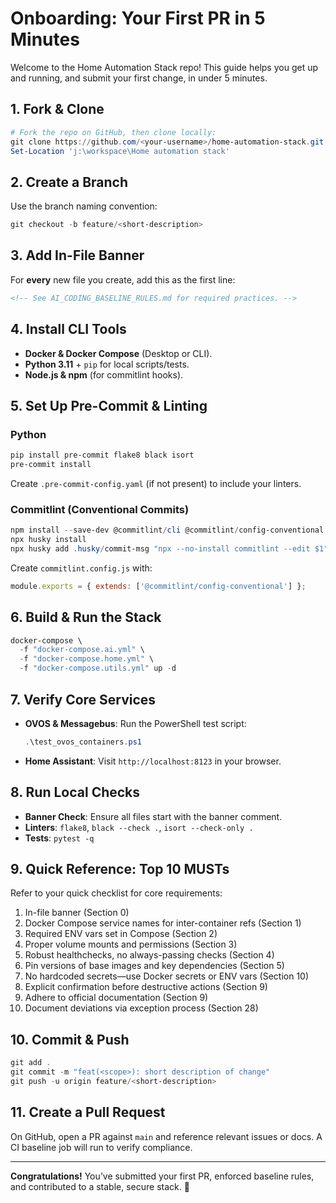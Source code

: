 <!-- See AI_CODING_BASELINE_RULES.md for required practices. -->
# Onboarding: Your First PR in 5 Minutes

Welcome to the Home Automation Stack repo! This guide helps you get up and running, and submit your first change, in under 5 minutes.

## 1. Fork & Clone
```powershell
# Fork the repo on GitHub, then clone locally:
git clone https://github.com/<your-username>/home-automation-stack.git
Set-Location 'j:\workspace\Home automation stack'
```

## 2. Create a Branch
Use the branch naming convention:
```powershell
git checkout -b feature/<short-description>
```

## 3. Add In-File Banner
For **every** new file you create, add this as the first line:
```markdown
<!-- See AI_CODING_BASELINE_RULES.md for required practices. -->
```

## 4. Install CLI Tools
- **Docker & Docker Compose** (Desktop or CLI).
- **Python 3.11** + `pip` for local scripts/tests.
- **Node.js & npm** (for commitlint hooks).

## 5. Set Up Pre-Commit & Linting
### Python
```powershell
pip install pre-commit flake8 black isort
pre-commit install
```
Create `.pre-commit-config.yaml` (if not present) to include your linters.

### Commitlint (Conventional Commits)
```powershell
npm install --save-dev @commitlint/cli @commitlint/config-conventional husky
npx husky install
npx husky add .husky/commit-msg "npx --no-install commitlint --edit $1"
```
Create `commitlint.config.js` with:
```js
module.exports = { extends: ['@commitlint/config-conventional'] };
```

## 6. Build & Run the Stack
```powershell
docker-compose \
  -f "docker-compose.ai.yml" \
  -f "docker-compose.home.yml" \
  -f "docker-compose.utils.yml" up -d
```

## 7. Verify Core Services
- **OVOS & Messagebus**: Run the PowerShell test script:
  ```powershell
  .\test_ovos_containers.ps1
  ```
- **Home Assistant**: Visit `http://localhost:8123` in your browser.

## 8. Run Local Checks
- **Banner Check**: Ensure all files start with the banner comment.
- **Linters**: `flake8`, `black --check .`, `isort --check-only .`
- **Tests**: `pytest -q`

## 9. Quick Reference: Top 10 MUSTs
Refer to your quick checklist for core requirements:
1. In-file banner (Section 0)
2. Docker Compose service names for inter-container refs (Section 1)
3. Required ENV vars set in Compose (Section 2)
4. Proper volume mounts and permissions (Section 3)
5. Robust healthchecks, no always-passing checks (Section 4)
6. Pin versions of base images and key dependencies (Section 5)
7. No hardcoded secrets—use Docker secrets or ENV vars (Section 10)
8. Explicit confirmation before destructive actions (Section 9)
9. Adhere to official documentation (Section 9)
10. Document deviations via exception process (Section 28)

## 10. Commit & Push
```powershell
git add .
git commit -m "feat(<scope>): short description of change"
git push -u origin feature/<short-description>
```

## 11. Create a Pull Request
On GitHub, open a PR against `main` and reference relevant issues or docs. A CI baseline job will run to verify compliance.

---
**Congratulations!** You’ve submitted your first PR, enforced baseline rules, and contributed to a stable, secure stack. 🎉
